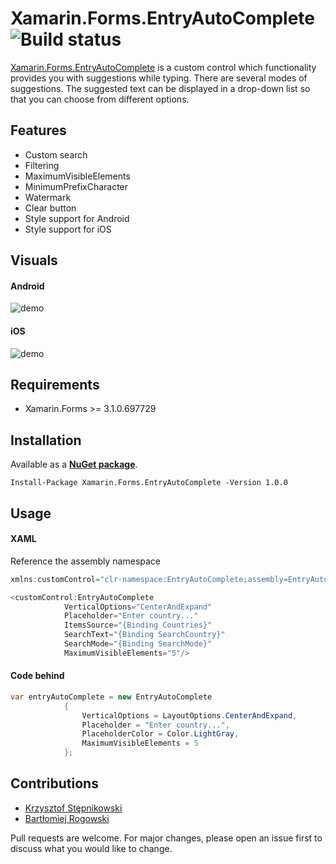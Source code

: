 # Xamarin.Forms.EntryAutoComplete ![Build status](https://img.shields.io/badge/nuget-1.0-blue.svg)

[Xamarin.Forms.EntryAutoComplete](https://github.com/krzysztofstepnikowski/Xamarin.Forms.EntryAutoComplete) is a custom control which functionality provides you with suggestions while typing. There are several modes of suggestions. The suggested text can be displayed in a drop-down list so that you can choose from different options.

## Features

* Custom search
* Filtering
* MaximumVisibleElements
* MinimumPrefixCharacter
* Watermark
* Clear button
* Style support for Android
* Style support for iOS

## Visuals

#### Android

![demo](https://github.com/krzysztofstepnikowski/Xamarin.Forms.EntryAutoComplete/blob/master/screenshots/Android.gif?raw=true)

#### iOS

![demo](https://github.com/krzysztofstepnikowski/Xamarin.Forms.EntryAutoComplete/blob/master/screenshots/iOS.gif?raw=true)

## Requirements


* Xamarin.Forms >= 3.1.0.697729

## Installation
Available as a **[NuGet package](https://www.nuget.org/packages/Xamarin.Forms.EntryAutoComplete/1.0.0)**. 
```
Install-Package Xamarin.Forms.EntryAutoComplete -Version 1.0.0
```

## Usage

#### XAML

Reference the assembly namespace
```C#
xmlns:customControl="clr-namespace:EntryAutoComplete;assembly=EntryAutoComplete"
```



```C#
<customControl:EntryAutoComplete
            VerticalOptions="CenterAndExpand"
            Placeholder="Enter country..." 
            ItemsSource="{Binding Countries}"
            SearchText="{Binding SearchCountry}"
            SearchMode="{Binding SearchMode}"
            MaximumVisibleElements="5"/>
```

#### Code behind

```C#
var entryAutoComplete = new EntryAutoComplete
            {
                VerticalOptions = LayoutOptions.CenterAndExpand,
                Placeholder = "Enter country...",
                PlaceholderColor = Color.LightGray,
                MaximumVisibleElements = 5
            };
```


## Contributions

* [Krzysztof Stępnikowski](https://github.com/krzysztofstepnikowski)
* [Bartłomiej Rogowski](https://github.com/brogowski)

Pull requests are welcome. For major changes, please open an issue first to discuss what you would like to change.
